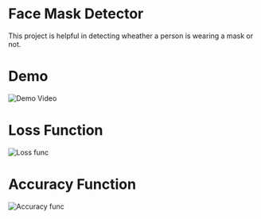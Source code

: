 # Face Mask Detector
 This project is helpful in detecting wheather a person is wearing a mask or not.
 
# Demo
![Demo Video](https://github.com/vaidehi9896/Face-Mask-Detector/blob/master/demo.gif)

# Loss Function
![Loss func](https://github.com/vaidehi9896/Face-Mask-Detector/blob/master/loss.png)

# Accuracy Function
![Accuracy func](https://github.com/vaidehi9896/Face-Mask-Detector/blob/master/accuracy.png)
